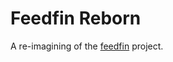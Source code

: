 # Feedfin Reborn

A re-imagining of the [feedfin](https://github.com/thebopshoobop/feedfin)
project.
